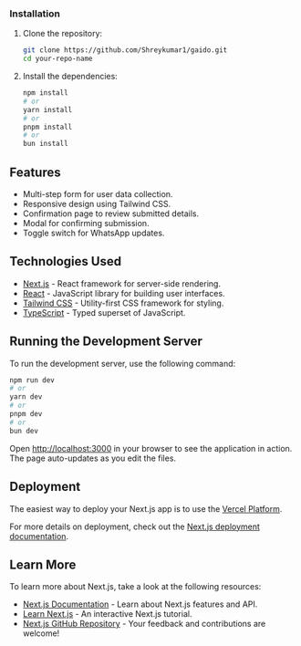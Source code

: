 
### Installation

1. Clone the repository:

   ```bash
   git clone https://github.com/Shreykumar1/gaido.git
   cd your-repo-name
   ```

2. Install the dependencies:

   ```bash
   npm install
   # or
   yarn install
   # or
   pnpm install
   # or
   bun install
   ```

## Features

- Multi-step form for user data collection.
- Responsive design using Tailwind CSS.
- Confirmation page to review submitted details.
- Modal for confirming submission.
- Toggle switch for WhatsApp updates.

## Technologies Used

- [Next.js](https://nextjs.org/) - React framework for server-side rendering.
- [React](https://reactjs.org/) - JavaScript library for building user interfaces.
- [Tailwind CSS](https://tailwindcss.com/) - Utility-first CSS framework for styling.
- [TypeScript](https://www.typescriptlang.org/) - Typed superset of JavaScript.

## Running the Development Server

To run the development server, use the following command:
```bash
npm run dev
# or
yarn dev
# or
pnpm dev
# or
bun dev
```


Open [http://localhost:3000](http://localhost:3000) in your browser to see the application in action. The page auto-updates as you edit the files.

## Deployment

The easiest way to deploy your Next.js app is to use the [Vercel Platform](https://vercel.com/new?utm_medium=default-template&filter=next.js&utm_source=create-next-app&utm_campaign=create-next-app-readme). 

For more details on deployment, check out the [Next.js deployment documentation](https://nextjs.org/docs/app/building-your-application/deploying).

## Learn More

To learn more about Next.js, take a look at the following resources:

- [Next.js Documentation](https://nextjs.org/docs) - Learn about Next.js features and API.
- [Learn Next.js](https://nextjs.org/learn) - An interactive Next.js tutorial.
- [Next.js GitHub Repository](https://github.com/vercel/next.js) - Your feedback and contributions are welcome!